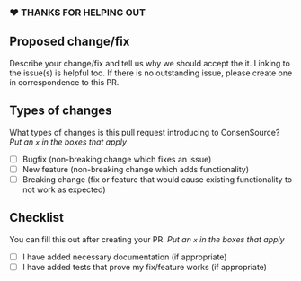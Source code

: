 ### ❤ THANKS FOR HELPING OUT

## Proposed change/fix

Describe your change/fix and tell us why we should accept the it. Linking to the issue(s) is helpful too. If there is no outstanding issue, please create one in correspondence to this PR.

## Types of changes

What types of changes is this pull request introducing to ConsenSource? _Put an `x` in the boxes that apply_

- [ ] Bugfix (non-breaking change which fixes an issue)
- [ ] New feature (non-breaking change which adds functionality)
- [ ] Breaking change (fix or feature that would cause existing functionality to not work as expected)

## Checklist

You can fill this out after creating your PR. _Put an `x` in the boxes that apply_

- [ ] I have added necessary documentation (if appropriate)
- [ ] I have added tests that prove my fix/feature works (if appropriate)